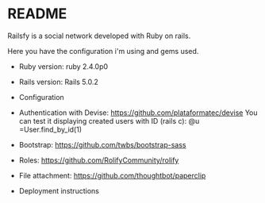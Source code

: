 # README

Railsfy is a social network developed with Ruby on rails.

Here you have the configuration i'm using and gems used.

* Ruby version: ruby 2.4.0p0

* Rails version: Rails 5.0.2

* Configuration

* Authentication with Devise: https://github.com/plataformatec/devise
    You can test it displaying created users with ID (rails c): @u =User.find_by_id(1)

* Bootstrap: https://github.com/twbs/bootstrap-sass

* Roles: https://github.com/RolifyCommunity/rolify

* File attachment: https://github.com/thoughtbot/paperclip

* Deployment instructions


